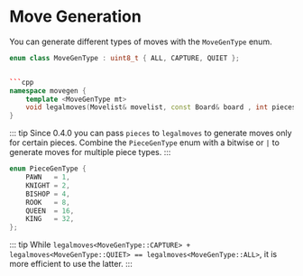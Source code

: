 # Move Generation

You can generate different types of moves with the `MoveGenType` enum.

```cpp
enum class MoveGenType : uint8_t { ALL, CAPTURE, QUIET };
```

````cpp

```cpp
namespace movegen {
    template <MoveGenType mt>
    void legalmoves(Movelist& movelist, const Board& board , int pieces = 63);
}
````

::: tip
Since 0.4.0 you can pass `pieces` to `legalmoves` to generate moves only for
certain pieces. Combine the `PieceGenType` enum with a bitwise or `|` to generate moves for multiple
piece types.
:::

```cpp
enum PieceGenType {
    PAWN   = 1,
    KNIGHT = 2,
    BISHOP = 4,
    ROOK   = 8,
    QUEEN  = 16,
    KING   = 32,
};
```

::: tip
While `legalmoves<MoveGenType::CAPTURE> + legalmoves<MoveGenType::QUIET> == legalmoves<MoveGenType::ALL>`, it is more efficient to use the latter.
:::
